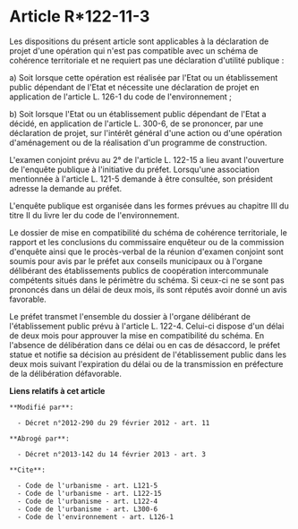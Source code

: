 # Article R*122-11-3

Les dispositions du présent article sont applicables à la déclaration de projet d'une opération qui n'est pas compatible avec
un schéma de cohérence territoriale et ne requiert pas une déclaration d'utilité publique : 

a) Soit lorsque cette opération est réalisée par l'Etat ou un établissement public dépendant de l'Etat et nécessite une
déclaration de projet en application de l'article L. 126-1 du code de l'environnement ; 

b) Soit lorsque l'Etat ou un établissement public dépendant de l'Etat a décidé, en application de l'article L. 300-6, de se
prononcer, par une déclaration de projet, sur l'intérêt général d'une action ou d'une opération d'aménagement ou de la
réalisation d'un programme de construction.

L'examen conjoint prévu au 2° de l'article L. 122-15 a lieu avant l'ouverture de l'enquête publique à l'initiative du préfet.
Lorsqu'une association mentionnée à l'article L. 121-5 demande à être consultée, son président adresse la demande au préfet.

L'enquête publique est organisée dans les formes prévues au chapitre III du titre II du livre Ier du code de
l'environnement. 

Le dossier de mise en compatibilité du schéma de cohérence territoriale, le rapport et les conclusions du commissaire
enquêteur ou de la commission d'enquête ainsi que le procès-verbal de la réunion d'examen conjoint sont soumis pour avis par
le préfet aux conseils municipaux ou à l'organe délibérant des établissements publics de coopération intercommunale
compétents situés dans le périmètre du schéma. Si ceux-ci ne se sont pas prononcés dans un délai de deux mois, ils sont
réputés avoir donné un avis favorable. 

Le préfet transmet l'ensemble du dossier à l'organe délibérant de l'établissement public prévu à l'article L. 122-4. Celui-ci
dispose d'un délai de deux mois pour approuver la mise en compatibilité du schéma. En l'absence de délibération dans ce délai
ou en cas de désaccord, le préfet statue et notifie sa décision au président de l'établissement public dans les deux mois
suivant l'expiration du délai ou de la transmission en préfecture de la délibération défavorable.

**Liens relatifs à cet article**

	**Modifié par**:

	  - Décret n°2012-290 du 29 février 2012 - art. 11

	**Abrogé par**:

	  - Décret n°2013-142 du 14 février 2013 - art. 3

	**Cite**:

	  - Code de l'urbanisme - art. L121-5
	  - Code de l'urbanisme - art. L122-15
	  - Code de l'urbanisme - art. L122-4
	  - Code de l'urbanisme - art. L300-6
	  - Code de l'environnement - art. L126-1

